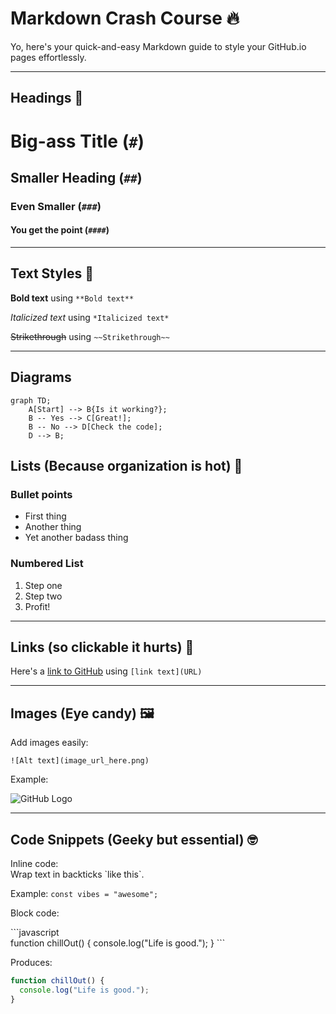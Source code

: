 # Markdown Crash Course 🔥

Yo, here's your quick-and-easy Markdown guide to style your GitHub.io pages effortlessly.

---

## Headings 🧢

# Big-ass Title (`#`)
## Smaller Heading (`##`)
### Even Smaller (`###`)
#### You get the point (`####`)

---

## Text Styles 🎨

**Bold text** using `**Bold text**`

*Italicized text* using `*Italicized text*`

~~Strikethrough~~ using `~~Strikethrough~~`

---

## Diagrams
```mermaid
graph TD;
    A[Start] --> B{Is it working?};
    B -- Yes --> C[Great!];
    B -- No --> D[Check the code];
    D --> B;
```


## Lists (Because organization is hot) 📝

### Bullet points
- First thing
- Another thing
- Yet another badass thing

### Numbered List
1. Step one
2. Step two
3. Profit!

---

## Links (so clickable it hurts) 🔗

Here's a [link to GitHub](https://github.com/) using `[link text](URL)`

---

## Images (Eye candy) 🖼️

Add images easily:

`![Alt text](image_url_here.png)`

Example:

![GitHub Logo](https://github.githubassets.com/images/modules/logos_page/GitHub-Mark.png)

---

## Code Snippets (Geeky but essential) 🤓

Inline code:  
Wrap text in backticks \`like this\`.

Example: `const vibes = "awesome";`

Block code:

\`\`\`javascript  
function chillOut() {
  console.log("Life is good.");
}
\`\`\`

Produces:

```javascript
function chillOut() {
  console.log("Life is good.");
}
